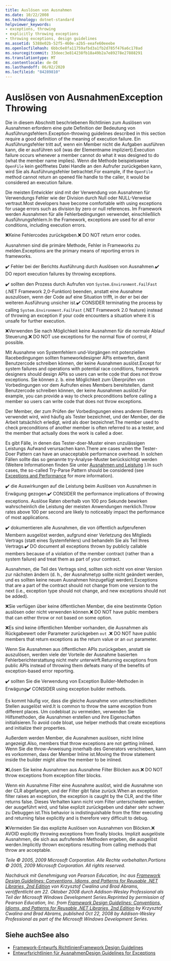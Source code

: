 ```yaml
---
title: Auslösen von Ausnahmen
ms.date: 10/22/2008
ms.technology: dotnet-standard
helpviewer_keywords:
- exceptions, throwing
- explicitly throwing exceptions
- throwing exceptions, design guidelines
ms.assetid: 5388e02b-52f5-460e-a2b5-eeafe60eeebe
ms.openlocfilehash: 6bbc6e8fa11759afbd3a1fb2d785f476a6c178ad
ms.sourcegitcommit: 33deec3e814238fb18a49b2a7e89278e27888291
ms.translationtype: MT
ms.contentlocale: de-DE
ms.lasthandoff: 06/02/2020
ms.locfileid: "84289810"
---
```

# <a name="exception-throwing"></a><span data-ttu-id="c1fcf-102">Auslösen von Ausnahmen</span><span class="sxs-lookup"><span data-stu-id="c1fcf-102">Exception Throwing</span></span>
<span data-ttu-id="c1fcf-103">Die in diesem Abschnitt beschriebenen Richtlinien zum Auslösen von Ausnahmen erfordern eine gute Definition der Bedeutung von Ausführungsfehlern.</span><span class="sxs-lookup"><span data-stu-id="c1fcf-103">Exception-throwing guidelines described in this section require a good definition of the meaning of execution failure.</span></span> <span data-ttu-id="c1fcf-104">Ein Ausführungsfehler tritt auf, wenn ein Member nicht die Aufgaben ausführen kann, die er ausführen soll (was der Elementname impliziert).</span><span class="sxs-lookup"><span data-stu-id="c1fcf-104">Execution failure occurs whenever a member cannot do what it was designed to do (what the member name implies).</span></span> <span data-ttu-id="c1fcf-105">Wenn die Methode beispielsweise `OpenFile` kein geöffnetes Datei Handle an den Aufrufer zurückgeben kann, wird Sie als Ausführungsfehler betrachtet.</span><span class="sxs-lookup"><span data-stu-id="c1fcf-105">For example, if the `OpenFile` method cannot return an opened file handle to the caller, it would be considered an execution failure.</span></span>

 <span data-ttu-id="c1fcf-106">Die meisten Entwickler sind mit der Verwendung von Ausnahmen für Verwendungs Fehler wie der Division durch Null oder NULL-Verweise vertraut.</span><span class="sxs-lookup"><span data-stu-id="c1fcf-106">Most developers have become comfortable with using exceptions for usage errors such as division by zero or null references.</span></span> <span data-ttu-id="c1fcf-107">Im Framework werden Ausnahmen für alle Fehlerbedingungen verwendet, einschließlich Ausführungsfehlern.</span><span class="sxs-lookup"><span data-stu-id="c1fcf-107">In the Framework, exceptions are used for all error conditions, including execution errors.</span></span>

 <span data-ttu-id="c1fcf-108">❌Keine Fehlercodes zurückgeben.</span><span class="sxs-lookup"><span data-stu-id="c1fcf-108">❌ DO NOT return error codes.</span></span>

 <span data-ttu-id="c1fcf-109">Ausnahmen sind die primäre Methode, Fehler in Frameworks zu melden.</span><span class="sxs-lookup"><span data-stu-id="c1fcf-109">Exceptions are the primary means of reporting errors in frameworks.</span></span>

 <span data-ttu-id="c1fcf-110">✔️ Fehler bei der Berichts Ausführung durch Auslösen von Ausnahmen.</span><span class="sxs-lookup"><span data-stu-id="c1fcf-110">✔️ DO report execution failures by throwing exceptions.</span></span>

 <span data-ttu-id="c1fcf-111">✔️ sollten den Prozess durch Aufrufen von `System.Environment.FailFast` (.NET Framework 2,0-Funktion) beenden, anstatt eine Ausnahme auszulösen, wenn der Code auf eine Situation trifft, in der er bei der weiteren Ausführung unsicher ist.</span><span class="sxs-lookup"><span data-stu-id="c1fcf-111">✔️ CONSIDER terminating the process by calling `System.Environment.FailFast` (.NET Framework 2.0 feature) instead of throwing an exception if your code encounters a situation where it is unsafe for further execution.</span></span>

 <span data-ttu-id="c1fcf-112">❌Verwenden Sie nach Möglichkeit keine Ausnahmen für die normale Ablauf Steuerung.</span><span class="sxs-lookup"><span data-stu-id="c1fcf-112">❌ DO NOT use exceptions for the normal flow of control, if possible.</span></span>

 <span data-ttu-id="c1fcf-113">Mit Ausnahme von Systemfehlern und-Vorgängen mit potenziellen Racebedingungen sollten frameworkdesigner APIs entwerfen, damit Benutzercode schreiben können, der keine Ausnahmen auslöst.</span><span class="sxs-lookup"><span data-stu-id="c1fcf-113">Except for system failures and operations with potential race conditions, framework designers should design APIs so users can write code that does not throw exceptions.</span></span> <span data-ttu-id="c1fcf-114">Sie können z. b. eine Möglichkeit zum Überprüfen von Vorbedingungen vor dem Aufrufen eines Members bereitstellen, damit Benutzercode schreiben können, der keine Ausnahmen auslöst.</span><span class="sxs-lookup"><span data-stu-id="c1fcf-114">For example, you can provide a way to check preconditions before calling a member so users can write code that does not throw exceptions.</span></span>

 <span data-ttu-id="c1fcf-115">Der Member, der zum Prüfen der Vorbedingungen eines anderen Elements verwendet wird, wird häufig als Tester bezeichnet, und der Member, der die Arbeit tatsächlich erledigt, wird als doer bezeichnet.</span><span class="sxs-lookup"><span data-stu-id="c1fcf-115">The member used to check preconditions of another member is often referred to as a tester, and the member that actually does the work is called a doer.</span></span>

 <span data-ttu-id="c1fcf-116">Es gibt Fälle, in denen das Tester-doer-Muster einen unzulässigen Leistungs Aufwand verursachen kann.</span><span class="sxs-lookup"><span data-stu-id="c1fcf-116">There are cases when the Tester-Doer Pattern can have an unacceptable performance overhead.</span></span> <span data-ttu-id="c1fcf-117">In solchen Fällen sollte das so genannte try-Analyse-Muster berücksichtigt werden (Weitere Informationen finden Sie unter [Ausnahmen und Leistung](exceptions-and-performance.md) ).</span><span class="sxs-lookup"><span data-stu-id="c1fcf-117">In such cases, the so-called Try-Parse Pattern should be considered (see [Exceptions and Performance](exceptions-and-performance.md) for more information).</span></span>

 <span data-ttu-id="c1fcf-118">✔️ die Auswirkungen auf die Leistung beim Auslösen von Ausnahmen in Erwägung gezogen.</span><span class="sxs-lookup"><span data-stu-id="c1fcf-118">✔️ CONSIDER the performance implications of throwing exceptions.</span></span> <span data-ttu-id="c1fcf-119">Auslöse Raten oberhalb von 100 pro Sekunde bewirken wahrscheinlich die Leistung der meisten Anwendungen merklich.</span><span class="sxs-lookup"><span data-stu-id="c1fcf-119">Throw rates above 100 per second are likely to noticeably impact the performance of most applications.</span></span>

 <span data-ttu-id="c1fcf-120">✔️ dokumentieren alle Ausnahmen, die von öffentlich aufgerufenen Membern ausgelöst werden, aufgrund einer Verletzung des Mitglieds Vertrags (statt eines Systemfehlers) und behandeln Sie als Teil Ihres Vertrags.</span><span class="sxs-lookup"><span data-stu-id="c1fcf-120">✔️ DO document all exceptions thrown by publicly callable members because of a violation of the member contract (rather than a system failure) and treat them as part of your contract.</span></span>

 <span data-ttu-id="c1fcf-121">Ausnahmen, die Teil des Vertrags sind, sollten sich nicht von einer Version zur nächsten ändern (d. h., der Ausnahmetyp sollte nicht geändert werden, und es sollten keine neuen Ausnahmen hinzugefügt werden).</span><span class="sxs-lookup"><span data-stu-id="c1fcf-121">Exceptions that are a part of the contract should not change from one version to the next (i.e., exception type should not change, and new exceptions should not be added).</span></span>

 <span data-ttu-id="c1fcf-122">❌Sie verfügen über keine öffentlichen Member, die eine bestimmte Option auslösen oder nicht verwenden können.</span><span class="sxs-lookup"><span data-stu-id="c1fcf-122">❌ DO NOT have public members that can either throw or not based on some option.</span></span>

 <span data-ttu-id="c1fcf-123">❌Es sind keine öffentlichen Member vorhanden, die Ausnahmen als Rückgabewert oder Parameter zurückgeben `out` .</span><span class="sxs-lookup"><span data-stu-id="c1fcf-123">❌ DO NOT have public members that return exceptions as the return value or an `out` parameter.</span></span>

 <span data-ttu-id="c1fcf-124">Wenn Sie Ausnahmen aus öffentlichen APIs zurückgeben, anstatt sie auszulösen, werden viele der Vorteile der Ausnahme basierten Fehlerberichterstattung nicht mehr unterwirft.</span><span class="sxs-lookup"><span data-stu-id="c1fcf-124">Returning exceptions from public APIs instead of throwing them defeats many of the benefits of exception-based error reporting.</span></span>

 <span data-ttu-id="c1fcf-125">✔️ sollten Sie die Verwendung von Exception Builder-Methoden in Erwägung</span><span class="sxs-lookup"><span data-stu-id="c1fcf-125">✔️ CONSIDER using exception builder methods.</span></span>

 <span data-ttu-id="c1fcf-126">Es kommt häufig vor, dass die gleiche Ausnahme von unterschiedlichen Stellen ausgelöst wird.</span><span class="sxs-lookup"><span data-stu-id="c1fcf-126">It is common to throw the same exception from different places.</span></span> <span data-ttu-id="c1fcf-127">Um codebloat zu vermeiden, verwenden Sie Hilfsmethoden, die Ausnahmen erstellen und ihre Eigenschaften initialisieren.</span><span class="sxs-lookup"><span data-stu-id="c1fcf-127">To avoid code bloat, use helper methods that create exceptions and initialize their properties.</span></span>

 <span data-ttu-id="c1fcf-128">Außerdem werden Member, die Ausnahmen auslösen, nicht Inline angezeigt.</span><span class="sxs-lookup"><span data-stu-id="c1fcf-128">Also, members that throw exceptions are not getting inlined.</span></span> <span data-ttu-id="c1fcf-129">Wenn Sie die throw-Anweisung innerhalb des Generators verschieben, kann es vorkommen, dass der Member Inline ist.</span><span class="sxs-lookup"><span data-stu-id="c1fcf-129">Moving the throw statement inside the builder might allow the member to be inlined.</span></span>

 <span data-ttu-id="c1fcf-130">❌Lösen Sie keine Ausnahmen aus Ausnahme Filter Blöcken aus.</span><span class="sxs-lookup"><span data-stu-id="c1fcf-130">❌ DO NOT throw exceptions from exception filter blocks.</span></span>

 <span data-ttu-id="c1fcf-131">Wenn ein Ausnahme Filter eine Ausnahme auslöst, wird die Ausnahme von der CLR abgefangen, und der Filter gibt false zurück.</span><span class="sxs-lookup"><span data-stu-id="c1fcf-131">When an exception filter raises an exception, the exception is caught by the CLR, and the filter returns false.</span></span> <span data-ttu-id="c1fcf-132">Dieses Verhalten kann nicht vom Filter unterschieden werden, der ausgeführt wird, und false explizit zurückgeben und daher sehr schwer zu Debuggen ist.</span><span class="sxs-lookup"><span data-stu-id="c1fcf-132">This behavior is indistinguishable from the filter executing and returning false explicitly and is therefore very difficult to debug.</span></span>

 <span data-ttu-id="c1fcf-133">❌Vermeiden Sie das explizite Auslösen von Ausnahmen von Blöcken.</span><span class="sxs-lookup"><span data-stu-id="c1fcf-133">❌ AVOID explicitly throwing exceptions from finally blocks.</span></span> <span data-ttu-id="c1fcf-134">Implizit ausgelöste Ausnahmen, die sich aus aufrufenden Methoden ergeben, die ausgelöst werden.</span><span class="sxs-lookup"><span data-stu-id="c1fcf-134">Implicitly thrown exceptions resulting from calling methods that throw are acceptable.</span></span>

 <span data-ttu-id="c1fcf-135">*Teile © 2005, 2009 Microsoft Corporation. Alle Rechte vorbehalten.*</span><span class="sxs-lookup"><span data-stu-id="c1fcf-135">*Portions © 2005, 2009 Microsoft Corporation. All rights reserved.*</span></span>

 <span data-ttu-id="c1fcf-136">*Nachdruck mit Genehmigung von Pearson Education, Inc aus [Framework Design Guidelines: Conventions, Idioms, and Patterns for Reusable .NET Libraries, 2nd Edition](https://www.informit.com/store/framework-design-guidelines-conventions-idioms-and-9780321545619) von Krzysztof Cwalina und Brad Abrams, veröffentlicht am 22. Oktober 2008 durch Addison-Wesley Professional als Teil der Microsoft Windows Development Series.*</span><span class="sxs-lookup"><span data-stu-id="c1fcf-136">*Reprinted by permission of Pearson Education, Inc. from [Framework Design Guidelines: Conventions, Idioms, and Patterns for Reusable .NET Libraries, 2nd Edition](https://www.informit.com/store/framework-design-guidelines-conventions-idioms-and-9780321545619) by Krzysztof Cwalina and Brad Abrams, published Oct 22, 2008 by Addison-Wesley Professional as part of the Microsoft Windows Development Series.*</span></span>

## <a name="see-also"></a><span data-ttu-id="c1fcf-137">Siehe auch</span><span class="sxs-lookup"><span data-stu-id="c1fcf-137">See also</span></span>

- [<span data-ttu-id="c1fcf-138">Framework-Entwurfs Richtlinien</span><span class="sxs-lookup"><span data-stu-id="c1fcf-138">Framework Design Guidelines</span></span>](index.md)
- [<span data-ttu-id="c1fcf-139">Entwurfsrichtlinien für Ausnahmen</span><span class="sxs-lookup"><span data-stu-id="c1fcf-139">Design Guidelines for Exceptions</span></span>](exceptions.md)
